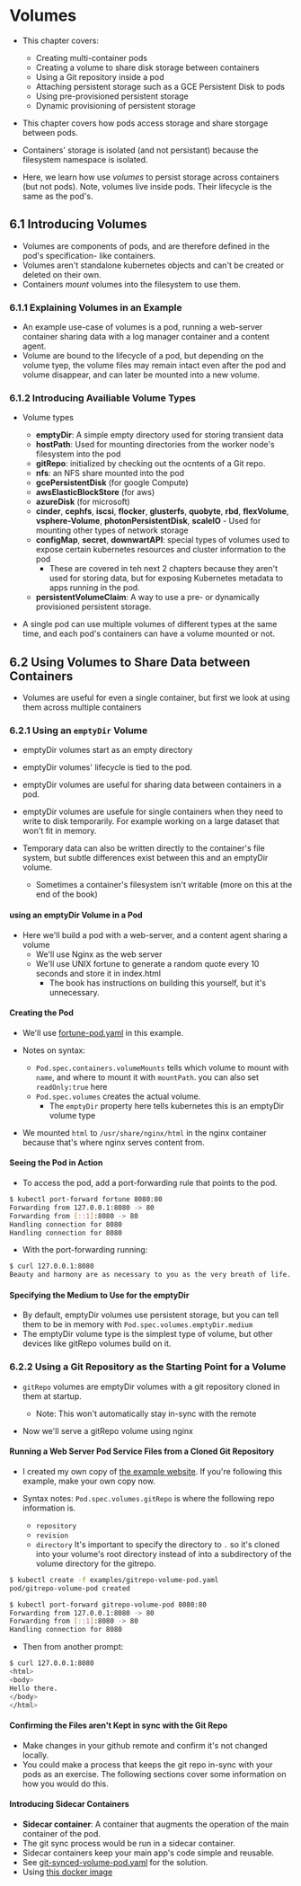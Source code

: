 # Volumes

- This chapter covers:
  - Creating multi-container pods
  - Creating a volume to share disk storage between containers
  - Using a Git repository inside a pod
  - Attaching persistent storage such as a GCE Persistent Disk to pods
  - Using pre-provisioned persistent storage
  - Dynamic provisioning of persistent storage

- This chapter covers how pods access storage and share storgage between pods.
- Containers' storage is isolated (and not persistant) because the filesystem namespace is isolated.
- Here, we learn how use *volumes* to persist storage across containers (but not pods). Note, volumes live inside pods. Their lifecycle is the same as the pod's.

## 6.1 Introducing Volumes

- Volumes are components of pods, and are therefore defined in the pod's specification- like containers.
- Volumes aren't standalone kubernetes objects and can't be created or deleted on their own.
- Containers *mount* volumes into the filesystem to use them.

### 6.1.1 Explaining Volumes in an Example

- An example use-case of volumes is a pod, running a web-server container sharing data with a log manager container and a content agent.
- Volume are bound to the lifecycle of a pod, but depending on the volume tyep, the volume files may remain intact even after the pod and volume disappear, and can later be mounted into a new volume.

### 6.1.2 Introducing Availiable Volume Types

- Volume types
  - __emptyDir__: A simple empty directory used for storing transient data
  - __hostPath__: Used for mounting directories from the worker node's filesystem into the pod
  - __gitRepo__: initialized by checking out the ocntents of a Git repo.
  - __nfs__: an NFS share mounted into the pod
  - __gcePersistentDisk__ (for google Compute)
  - __awsElasticBlockStore__ (for aws)
  - __azureDisk__ (for microsoft)
  - __cinder__, __cephfs__, __iscsi__, __flocker__, __glusterfs__, __quobyte__, __rbd__, __flexVolume__, __vsphere-Volume__, __photonPersistentDisk__, __scaleIO__ - Used for mounting other types of network storage
  - __configMap__, __secret__, __downwartAPI__: special types of volumes used to expose certain kubernetes resources and cluster information to the pod
    - These are covered in teh next 2 chapters because they aren't used for storing data, but for exposing Kubernetes metadata to apps running in the pod.
  - __persistentVolumeClaim__: A way to use a pre- or dynamically provisioned persistent storage.

- A single pod can use multiple volumes of different types at the same time, and each pod's containers can have a volume mounted or not.

## 6.2 Using Volumes to Share Data between Containers

- Volumes are useful for even a single container, but first we look at using them across multiple containers

### 6.2.1 Using an `emptyDir` Volume

- emptyDir volumes start as an empty directory
- emptyDir volumes' lifecycle is tied to the pod.
- emptyDir volumes are useful for sharing data between containers in a pod.
- emptyDir volumes are usefule for single containers when they need to write to disk temporarily. For example working on a large dataset that won't fit in memory.

- Temporary data can also be written directly to the container's file system, but subtle differences exist between this and an emptyDir volume.
  - Sometimes a container's filesystem isn't writable (more on this at the end of the book)

#### using an emptyDir Volume in a Pod

- Here we'll build a pod with a web-server, and a content agent sharing a volume
  - We'll use Nginx as the web server
  - We'll use UNIX fortune to generate a random quote every 10 seconds and store it in index.html
    - The book has instructions on building this yourself, but it's unnecessary.

#### Creating the Pod

- We'll use [fortune-pod.yaml](./examples/fortune-pod.yaml) in this example.

- Notes on syntax:
  - `Pod.spec.containers.volumeMounts` tells which volume to mount with `name`, and where to mount it with `mountPath`. you can also set `readOnly:true` here
  - `Pod.spec.volumes` creates the actual volume.
    - The `emptyDir` property here tells kubernetes this is an emptyDir volume type
  
- We mounted `html` to `/usr/share/nginx/html` in the nginx container because that's where nginx serves content from.

#### Seeing the Pod in Action

- To access the pod, add a port-forwarding rule that points to the pod.

```sh
$ kubectl port-forward fortune 8080:80
Forwarding from 127.0.0.1:8080 -> 80
Forwarding from [::1]:8080 -> 80
Handling connection for 8080
Handling connection for 8080

```

- With the port-forwarding running:

```sh
$ curl 127.0.0.1:8080
Beauty and harmony are as necessary to you as the very breath of life.
```

#### Specifying the Medium to Use for the emptyDir

- By default, emptyDir volumes use persistent storage, but you can tell them to be in memory with `Pod.spec.volumes.emptyDir.medium`
- The emptyDir volume type is the simplest type of volume, but other devices like gitRepo volumes build on it.

### 6.2.2 Using a Git Repository as the Starting Point for a Volume

- `gitRepo` volumes are emptyDir volumes with a git repository cloned in them at startup.
  - Note: This won't automatically stay in-sync with the remote

- Now we'll serve a gitRepo volume using nginx

#### Running a Web Server Pod Service Files from a Cloned Git Repository

- I created my own copy of [the example website](https://github.com/luksa/kubia-website-example). If you're following this example, make your own copy now.

- Syntax notes: `Pod.spec.volumes.gitRepo` is where the following repo information is.
  - `repository`
  - `revision`
  - `directory` It's important to specify the directory to `.` so it's cloned into your volume's root directory instead of into a subdirectory of the volume directory for the gitrepo.

```sh
$ kubectl create -f examples/gitrepo-volume-pod.yaml 
pod/gitrepo-volume-pod created

$ kubectl port-forward gitrepo-volume-pod 8080:80
Forwarding from 127.0.0.1:8080 -> 80
Forwarding from [::1]:8080 -> 80
Handling connection for 8080
```

- Then from another prompt:

```sh
$ curl 127.0.0.1:8080
<html>
<body>
Hello there.
</body>
</html>
```

#### Confirming the Files aren't Kept in sync with the Git Repo

- Make changes in your github remote and confirm it's not changed locally.
- You could make a process that keeps the git repo in-sync with your pods as an exercise. The following sections cover some information on how you would do this.

#### Introducing Sidecar Containers

- __Sidecar container__: A container that augments the operation of the main container of the pod.
- The git sync process would be run in a sidecar container.
- Sidecar containers keep your main app's code simple and reusable.
- See [git-synced-volume-pod.yaml](./examples/git-synced-volume-pod.yaml) for the solution.
- Using [this docker image](https://hub.docker.com/r/openweb/git-sync)